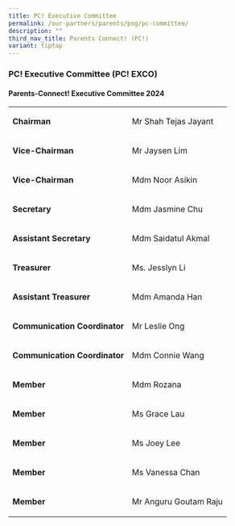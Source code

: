 ```yaml
---
title: PC! Executive Committee
permalink: /our-partners/parents/psg/pc-committee/
description: ""
third_nav_title: Parents Connect! (PC!)
variant: tiptap
---
```

<h3><strong>PC! Executive Committee (PC! EXCO)</strong></h3>
<h4><strong>Parents-Connect! Executive Committee 2024</strong></h4>
<table style="minWidth: 50px">
<colgroup>
<col>
<col>
</colgroup>
<tbody>
<tr>
<td rowspan="1" colspan="1">
<p><strong>Chairman</strong>
</p>
</td>
<td rowspan="1" colspan="1">
<p>Mr Shah Tejas Jayant</p>
</td>
</tr>
<tr>
<td rowspan="1" colspan="1">
<p><strong>Vice-Chairman</strong>
</p>
</td>
<td rowspan="1" colspan="1">
<p>Mr Jaysen Lim</p>
</td>
</tr>
<tr>
<td rowspan="1" colspan="1">
<p><strong>Vice-Chairman</strong>
</p>
</td>
<td rowspan="1" colspan="1">
<p>Mdm Noor Asikin</p>
</td>
</tr>
<tr>
<td rowspan="1" colspan="1">
<p><strong>Secretary</strong>
</p>
</td>
<td rowspan="1" colspan="1">
<p>Mdm Jasmine Chu</p>
</td>
</tr>
<tr>
<td rowspan="1" colspan="1">
<p><strong>Assistant Secretary</strong>
</p>
</td>
<td rowspan="1" colspan="1">
<p>Mdm Saidatul Akmal</p>
</td>
</tr>
<tr>
<td rowspan="1" colspan="1">
<p><strong>Treasurer</strong>
</p>
</td>
<td rowspan="1" colspan="1">
<p>Ms. Jesslyn Li</p>
</td>
</tr>
<tr>
<td rowspan="1" colspan="1">
<p><strong>Assistant Treasurer</strong>
</p>
</td>
<td rowspan="1" colspan="1">
<p>Mdm Amanda Han</p>
</td>
</tr>
<tr>
<td rowspan="1" colspan="1">
<p><strong>Communication Coordinator</strong>
</p>
</td>
<td rowspan="1" colspan="1">
<p>Mr Leslie Ong</p>
</td>
</tr>
<tr>
<td rowspan="1" colspan="1">
<p><strong>Communication Coordinator</strong>
</p>
</td>
<td rowspan="1" colspan="1">
<p>Mdm Connie Wang</p>
</td>
</tr>
<tr>
<td rowspan="1" colspan="1">
<p><strong>Member</strong>
</p>
</td>
<td rowspan="1" colspan="1">
<p>Mdm Rozana</p>
</td>
</tr>
<tr>
<td rowspan="1" colspan="1">
<p><strong>Member</strong>
</p>
</td>
<td rowspan="1" colspan="1">
<p>Ms Grace Lau</p>
</td>
</tr>
<tr>
<td rowspan="1" colspan="1">
<p><strong>Member</strong>
</p>
</td>
<td rowspan="1" colspan="1">
<p>Ms Joey Lee</p>
</td>
</tr>
<tr>
<td rowspan="1" colspan="1">
<p><strong>Member</strong>
</p>
</td>
<td rowspan="1" colspan="1">
<p>Ms Vanessa Chan</p>
</td>
</tr>
<tr>
<td rowspan="1" colspan="1">
<p><strong>Member</strong>
</p>
</td>
<td rowspan="1" colspan="1">
<p>Mr Anguru Goutam Raju</p>
</td>
</tr>
</tbody>
</table>
<p></p>